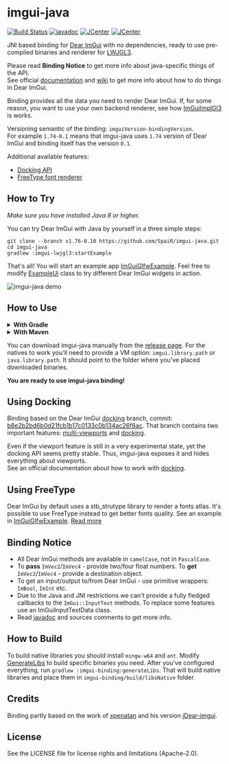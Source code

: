 # imgui-java 
[![Build Status](https://travis-ci.org/SpaiR/imgui-java.svg?branch=master)](https://travis-ci.org/SpaiR/imgui-java) [![javadoc](https://javadoc.io/badge2/io.imgui.java/binding/javadoc.svg)](https://javadoc.io/doc/io.imgui.java/binding) [![JCenter](https://img.shields.io/bintray/v/spair/io.imgui.java/binding.svg?label=binding)](https://bintray.com/spair/io.imgui.java/binding/_latestVersion) [![JCenter](https://img.shields.io/bintray/v/spair/io.imgui.java/lwjgl3.svg?label=lwjgl3)](https://bintray.com/spair/io.imgui.java/lwjgl3/_latestVersion)

JNI based binding for [Dear ImGui](https://github.com/ocornut/imgui) with no dependencies, ready to use pre-compiled binaries and renderer for [LWJGL3](https://www.lwjgl.org/).

Please read **Binding Notice** to get more info about java-specific things of the API.<br>
See official [documentation](https://github.com/ocornut/imgui#usage) and [wiki](https://github.com/ocornut/imgui/wiki) to get more info about how to do things in Dear ImGui. 

Binding provides all the data you need to render Dear ImGui. If, for some reason, you want to use your own backend renderer, see how [ImGuiImplGl3](https://github.com/SpaiR/imgui-java/blob/v1.76-0.10/imgui-lwjgl3/src/main/java/imgui/gl3/ImGuiImplGl3.java) is works.

Versioning semantic of the binding: `imguiVersion-bindingVersion`.<br>
For example `1.74-0.1` means that imgui-java uses `1.74` version of Dear ImGui and binding itself has the version `0.1`.

Additional available features:
 - [Docking API](#using-docking)
 - [FreeType font renderer](#using-freetype)

## How to Try
_Make sure you have installed Java 8 or higher._

You can try Dear ImGui with Java by yourself in a three simple steps:

```
git clone --branch v1.76-0.10 https://github.com/SpaiR/imgui-java.git
cd imgui-java
gradlew :imgui-lwjgl3:startExample
```

That's all! You will start an example app [ImGuiGlfwExample](https://github.com/SpaiR/imgui-java/blob/v1.76-0.10/imgui-lwjgl3/src/test/java/ImGuiGlfwExample.java). Feel free to modify [ExampleUi](https://github.com/SpaiR/imgui-java/blob/v1.76-0.10/imgui-lwjgl3/src/test/java/ExampleUi.java) class to try different Dear ImGui widgets in action.

![imgui-java demo](https://i.imgur.com/ljAhD7a.gif)

## How to Use

<details>
        <summary><b>With Gradle</b></summary>

```
repositories {
    jcenter()
    mavenCentral()
}

ext {
    lwjglVersion = '3.2.3'
    imguiVersion = '1.76-0.10'
}

switch (org.gradle.internal.os.OperatingSystem.current()) {
	case OperatingSystem.LINUX:
		project.ext.natives = "natives-linux"
		break
	case OperatingSystem.WINDOWS:
		project.ext.natives = System.getProperty("os.arch").contains("64") ? "natives-windows" : "natives-windows-x86"
		break
}

dependencies {
    implementation "io.imgui.java:binding:$imguiVersion"
    implementation "io.imgui.java:lwjgl3:$imguiVersion"
    runtimeOnly "io.imgui.java:$natives:$imguiVersion"

    implementation platform("org.lwjgl:lwjgl-bom:$lwjglVersion")

    ['', '-opengl', '-glfw'].each {
        implementation "org.lwjgl:lwjgl$it:$lwjglVersion"
        runtimeOnly "org.lwjgl:lwjgl$it::$natives"
    }
}
```
</details>

<details>
        <summary><b>With Maven</b></summary>

```
<!-- To properly import imgui-java -->
<repositories>
    <repository>
        <id>jcenter</id>
        <url>https://jcenter.bintray.com/</url>
    </repository>
</repositories>

<properties>
    <lwjgl.version>3.2.3</lwjgl.version>
    <imgui.java.version>1.76-0.10</imgui.java.version>
    <project.build.sourceEncoding>UTF-8</project.build.sourceEncoding>
    <project.reporting.outputEncoding>UTF-8</project.reporting.outputEncoding>
    <java.version>1.8</java.version>
    <maven.compiler.target>1.8</maven.compiler.target>
    <maven.compiler.source>1.8</maven.compiler.source>
</properties>

<!-- Resolves the OS version to use for our natives -->
<profiles>
    <profile>
        <id>lwjgl-natives-linux-amd64</id>
        <activation>
            <os>
                <family>unix</family>
                <arch>amd64</arch>
            </os>
        </activation>
        <properties>
            <natives>natives-linux</natives>
        </properties>
    </profile>
    <profile>
        <id>lwjgl-natives-windows-amd64</id>
        <activation>
            <os>
                <family>windows</family>
                <arch>amd64</arch>
            </os>
        </activation>
        <properties>
            <natives>natives-windows</natives>
        </properties>
    </profile>
    <profile>
        <id>lwjgl-natives-windows-x86</id>
        <activation>
            <os>
                <family>windows</family>
                <arch>x86</arch>
            </os>
        </activation>
        <properties>
            <natives>natives-windows-x86</natives>
        </properties>
    </profile>
</profiles>

<dependencyManagement>
    <dependencies>
        <dependency>
            <groupId>org.lwjgl</groupId>
            <artifactId>lwjgl-bom</artifactId>
            <version>${lwjgl.version}</version>
            <scope>import</scope>
            <type>pom</type>
        </dependency>
    </dependencies>
</dependencyManagement>

<dependencies>
    <!-- imgui-java -->
    <dependency>
        <groupId>io.imgui.java</groupId>
        <artifactId>binding</artifactId>
        <version>${imgui.java.version}</version>
    </dependency>
    <dependency>
        <groupId>io.imgui.java</groupId>
        <artifactId>lwjgl3</artifactId>
        <version>${imgui.java.version}</version>
    </dependency>
    <dependency>
        <groupId>io.imgui.java</groupId>
        <artifactId>${natives}</artifactId>
        <version>${imgui.java.version}</version>
    </dependency>

    <!-- LWJGL -->
    <dependency>
        <groupId>org.lwjgl</groupId>
        <artifactId>lwjgl</artifactId>
    </dependency>
    <dependency>
        <groupId>org.lwjgl</groupId>
        <artifactId>lwjgl-glfw</artifactId>
    </dependency>
    <dependency>
        <groupId>org.lwjgl</groupId>
        <artifactId>lwjgl-opengl</artifactId>
    </dependency>
    <dependency>
        <groupId>org.lwjgl</groupId>
        <artifactId>lwjgl</artifactId>
        <classifier>${natives}</classifier>
    </dependency>
    <dependency>
        <groupId>org.lwjgl</groupId>
        <artifactId>lwjgl-glfw</artifactId>
        <classifier>${natives}</classifier>
    </dependency>
    <dependency>
        <groupId>org.lwjgl</groupId>
        <artifactId>lwjgl-opengl</artifactId>
        <classifier>${natives}</classifier>
    </dependency>
</dependencies>
```
</details>

You can download imgui-java manually from the [release page](https://github.com/SpaiR/imgui-java/releases/latest). For the natives to work you'll need to provide a VM option: `imgui.library.path` or `java.library.path`. It should point to the folder where you've placed downloaded binaries.

**You are ready to use imgui-java binding!**

## Using Docking
Binding based on the Dear ImGui [docking](https://github.com/ocornut/imgui/tree/docking) branch, commit: [b8e2b2bd6b0d21fcb1b17c0133c0b134ac26f6ac](https://github.com/ocornut/imgui/tree/b8e2b2bd6b0d21fcb1b17c0133c0b134ac26f6ac).
That branch contains two important features: [multi-viewports](https://github.com/ocornut/imgui/issues/1542) and [docking](https://github.com/ocornut/imgui/issues/2109).

Even if the viewport feature is still in a very experimental state, yet the docking API seems pretty stable. Thus, imgui-java exposes it and hides everything about viewports.<br>
See an official documentation about how to work with [docking](https://github.com/ocornut/imgui/issues/2109).

## Using FreeType
Dear ImGui by default uses a stb_strutype library to render a fonts atlas. It's possible to use FreeType instead to get better fonts quality. See an example in [ImGuiGlfwExample](https://github.com/spair/imgui-java/blob/v1.76-0.10/imgui-lwjgl3/src/test/java/ImGuiGlfwExample.java). [Read more](https://github.com/ocornut/imgui/blob/v1.76/misc/freetype/README.md)

## Binding Notice
* All Dear ImGui methods are available in `camelCase`, not in `PascalCase`.
* To **pass** `ImVec2`/`ImVec4` - provide two/four float numbers.
  To **get** `ImVec2`/`ImVec4` - provide a destination object.
* To get an input/output to/from Dear ImGui - use primitive wrappers: `ImBool`, `ImInt` etc.
* Due to the Java and JNI restrictions we can't provide a fully fledged callbacks to the `ImGui::InputText` methods.
  To replace some features use an ImGuiInputTextData class.
* Read [javadoc](https://javadoc.io/doc/io.imgui.java/binding) and sources comments to get more info.

## How to Build
To build native libraries you should install `mingw-w64` and `ant`. Modify [GenerateLibs](https://github.com/SpaiR/imgui-java/blob/master/buildSrc/src/main/groovy/imgui/generate/GenerateLibs.groovy)
to build specific binaries you need. After you've configured everything, run `gradlew :imgui-binding:generateLibs`.
That will build native libraries and place them in `imgui-binding/build/libsNative` folder.

## Credits
Binding partly based on the work of [xpenatan](https://github.com/xpenatan) and his version [jDear-imgui](https://github.com/xpenatan/jDear-imgui).

## License
See the LICENSE file for license rights and limitations (Apache-2.0).
